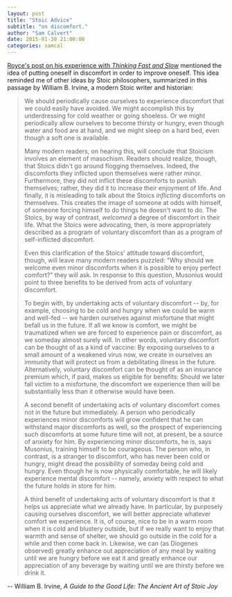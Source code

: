 ```yaml
---
layout: post
title: "Stoic Advice"
subtitle: "on discomfort."
author: "Sam Calvert"
date: 2015-01-30 21:00:00
categories: samcal
---
```


[Royce's post on his experience with _Thinking Fast and Slow_](http://thenewrad.io/rbfasho/2015/01/26/reading-fast-and-slow.html) mentioned the idea
of putting oneself in discomfort in order to improve oneself. This idea reminded
me of other ideas by Stoic philosophers, summarized in this passage by William
B. Irvine, a modern Stoic writer and historian:

> We should periodically cause ourselves to experience discomfort that we could
> easily have avoided. We might accomplish this by underdressing for cold
> weather or going shoeless. Or we might periodically allow ourselves to become
> thirsty or hungry, even though water and food are at hand, and we might sleep
> on a hard bed, even though a soft one is available.
>
> Many modern readers, on hearing this, will conclude that Stoicism involves an
> element of masochism. Readers should realize, though, that Stoics didn't go
> around flogging themselves. Indeed, the discomforts they inflicted upon
> themselves were rather minor. Furthermore, they did not inflict these
> discomforts to punish themselves; rather, they did it to increase their
> enjoyment of life. And finally, it is misleading to talk about the Stoics
> *inflicting* discomforts on themselves. This creates the image of someone at
> odds with himself, of someone forcing himself to do things he doesn't want to
> do. The Stoics, by way of contrast, *welcomed* a degree of discomfort in their
> life. What the Stoics were advocating, then, is more appropriately described
> as a program of voluntary discomfort than as a program of self-inflicted
> discomfort.
>
> Even this clarification of the Stoics' attitude toward discomfort, though,
> will leave many modern readers puzzled: "Why should we welcome even minor
> discomforts when it is possible to enjoy perfect comfort?" they will ask. In
> response to this question, Musonius would point to three benefits to be
> derived from acts of voluntary discomfort.
>
> To begin with, by undertaking acts of voluntary discomfort -- by, for example,
> choosing to be cold and hungry when we could be warm and well-fed -- we harden
> ourselves against misfortune that might befall us in the future. If all we
> know is comfort, we might be traumatized when we are forced to experience
> pain or discomfort, as we someday almost surely will. In other words,
> voluntary discomfort can be thought of as a kind of vaccine: By exposing
> ourselves to a small amount of a weakened virus now, we create in ourselves an
> immunity that will protect us from a debilitating illness in the future.
> Alternatively, voluntary discomfort can be thought of as an insurance premium
> which, if paid, makes us eligible for benefits: Should we later fall victim to
> a misfortune, the discomfort we experience then will be substantially less
> than it otherwise would have been.
>
> A second benefit of undertaking acts of voluntary discomfort comes not in the
> future but immediately. A person who periodically experiences minor
> discomforts will grow confident that he can withstand major discomforts as
> well, so the prospect of experiencing such discomforts at some future time
> will not, at present, be a source of anxiety for him. By experiencing minor
> discomforts, he is, says Musonius, training himself to be courageous. The
> person who, in contrast, is a stranger to discomfort, who has never been cold
> or hungry, might dread the possibility of someday being cold and hungry. Even
> though he is now physically comfortable, he will likely experience mental
> discomfort -- namely, anxiety with respect to what the future holds in store
> for him.
>
> A third benefit of undertaking acts of voluntary discomfort is that it helps
> us appreciate what we already have. In particular, by purposely causing
> ourselves discomfort, we will better appreciate whatever comfort we
> experience. It is, of course, nice to be in a warm room when it is cold and
> blustery outside, but if we really want to enjoy that warmth and sense of
> shelter, we should go outside in the cold for a while and then come back in.
> Likewise, we can (as Diogenes observed) greatly enhance out appreciation of
> any meal by waiting until we are hungry before we eat it and greatly enhance
> our appreciation of any beverage by waiting until we are thirsty before we
> drink it.

-- William B. Irvine, _A Guide to the Good Life: The Ancient Art of Stoic Joy_
